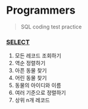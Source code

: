 # Programmers

> SQL coding test practice



### [SELECT](./select/)

1. 모든 레코드 조회하기
2. 역순 정렬하기
3. 아픈 동물 찾기
4. 어린 동물 찾기
5. 동물의 아이디와 이름
6. 여러 기준으로 정렬하기
7. 상위 n개 레코드


